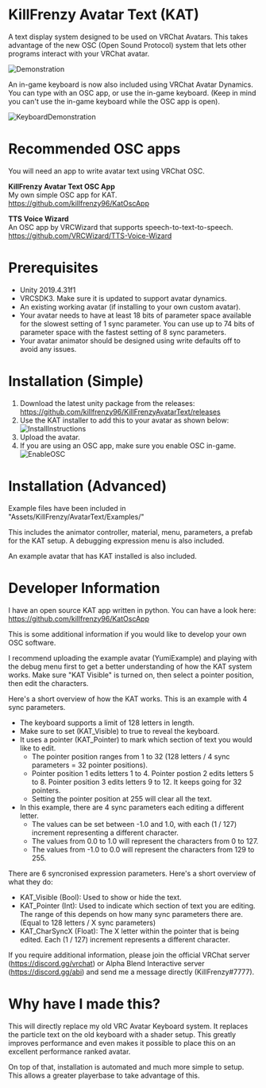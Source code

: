 # KillFrenzy Avatar Text (KAT)
A text display system designed to be used on VRChat Avatars. This takes advantage of the new OSC (Open Sound Protocol) system that lets other programs interact with your VRChat avatar.

![Demonstration](/Images/KAT_Demonstration.gif)

An in-game keyboard is now also included using VRChat Avatar Dynamics. You can type with an OSC app, or use the in-game keyboard. (Keep in mind you can't use the in-game keyboard while the OSC app is open).

![KeyboardDemonstration](/Images/KAT_Keyboard_Demonstration.gif)

# Recommended OSC apps
You will need an app to write avatar text using VRChat OSC.

**KillFrenzy Avatar Text OSC App**\
My own simple OSC app for KAT.\
https://github.com/killfrenzy96/KatOscApp

**TTS Voice Wizard**\
An OSC app by VRCWizard that supports speech-to-text-to-speech.\
https://github.com/VRCWizard/TTS-Voice-Wizard

# Prerequisites
- Unity 2019.4.31f1
- VRCSDK3. Make sure it is updated to support avatar dynamics.
- An existing working avatar (if installing to your own custom avatar).
- Your avatar needs to have at least 18 bits of parameter space available for the slowest setting of 1 sync parameter. You can use up to 74 bits of parameter space with the fastest setting of 8 sync parameters.
- Your avatar animator should be designed using write defaults off to avoid any issues.

# Installation (Simple)
1. Download the latest unity package from the releases: https://github.com/killfrenzy96/KillFrenzyAvatarText/releases
2. Use the KAT installer to add this to your avatar as shown below:\
![InstallInstructions](/Images/KAT_Install_Simple.gif)
3. Upload the avatar.
4. If you are using an OSC app, make sure you enable OSC in-game.\
![EnableOSC](/Images/EnableOSC.gif)

# Installation (Advanced)
Example files have been included in "Assets/KillFrenzy/AvatarText/Examples/"

This includes the animator controller, material, menu, parameters, a prefab for the KAT setup. A debugging expression menu is also included.

An example avatar that has KAT installed is also included.

# Developer Information
I have an open source KAT app written in python. You can have a look here:\
https://github.com/killfrenzy96/KatOscApp

This is some additional information if you would like to develop your own OSC software.

I recommend uploading the example avatar (YumiExample) and playing with the debug menu first to get a better understanding of how the KAT system works. Make sure "KAT Visible" is turned on, then select a pointer position, then edit the characters.

Here's a short overview of how the KAT works. This is an example with 4 sync parameters.
- The keyboard supports a limit of 128 letters in length.
- Make sure to set (KAT_Visible) to true to reveal the keyboard.
- It uses a pointer (KAT_Pointer) to mark which section of text you would like to edit.
	- The pointer position ranges from 1 to 32 (128 letters / 4 sync parameters = 32 pointer positions).
	- Pointer position 1 edits letters 1 to 4. Pointer postion 2 edits letters 5 to 8. Pointer position 3 edits letters 9 to 12. It keeps going for 32 pointers.
	- Setting the pointer position at 255 will clear all the text.
- In this example, there are 4 sync parameters each editing a different letter.
	- The values can be set between -1.0 and 1.0, with each (1 / 127) increment representing a different character.
	- The values from 0.0 to 1.0 will represent the characters from 0 to 127.
	- The values from -1.0 to 0.0 will represent the characters from 129 to 255.

There are 6 syncronised expression parameters. Here's a short overview of what they do:
- KAT_Visible (Bool): Used to show or hide the text.
- KAT_Pointer (Int): Used to indicate which section of text you are editing. The range of this depends on how many sync parameters there are. (Equal to 128 letters / X sync parameters)
- KAT_CharSyncX (Float): The X letter within the pointer that is being edited. Each (1 / 127) increment represents a different character.

If you require additional information, please join the official VRChat server (https://discord.gg/vrchat) or Alpha Blend Interactive server (https://discord.gg/abi) and send me a message directly (KillFrenzy#7777).

# Why have I made this?
This will directly replace my old VRC Avatar Keyboard system. It replaces the particle text on the old keyboard with a shader setup. This greatly improves performance and even makes it possible to place this on an excellent performance ranked avatar.

On top of that, installation is automated and much more simple to setup. This allows a greater playerbase to take advantage of this.
